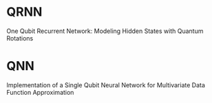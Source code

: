 # QRNN
One Qubit Recurrent Network: Modeling Hidden States with Quantum Rotations

# QNN
Implementation of a Single Qubit Neural Network for Multivariate Data Function Approximation